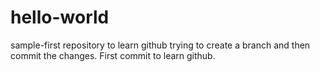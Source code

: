# hello-world
sample-first repository to learn github
trying to create a branch and then commit the changes. First commit to learn github.

